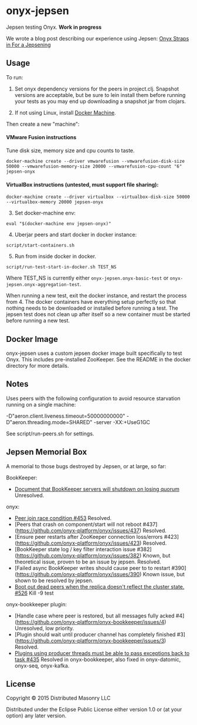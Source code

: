 # onyx-jepsen

Jepsen testing Onyx. **Work in progress**

We wrote a blog post describing our experience using Jepsen: [Onyx Straps in For a Jepsening ](http://www.onyxplatform.org/jekyll/update/2016/03/15/Onyx-Straps-In-For-A-Jepsening.html)

## Usage

To run:

1. Set onyx dependency versions for the peers in project.clj.
   Snapshot versions are acceptable, but be sure to lein install them before
   running your tests as you may end up downloading a snapshot jar from
   clojars.

2. If not using Linux, install [Docker Machine](https://docs.docker.com/machine/).

Then create a new "machine":

#### VMware Fusion instructions

Tune disk size, memory size and cpu counts to taste.

```
docker-machine create --driver vmwarefusion --vmwarefusion-disk-size 50000 --vmwarefusion-memory-size 20000 --vmwarefusion-cpu-count "6" jepsen-onyx
```

#### VirtualBox instructions (untested, must support file sharing):
```
docker-machine create --driver virtualbox --virtualbox-disk-size 50000 --virtualbox-memory 20000 jepsen-onyx
```

3. Set docker-machine env:
```
eval "$(docker-machine env jepsen-onyx)"
```

4. Uberjar peers and start docker in docker instance:
```
script/start-containers.sh
```

5. Run from inside docker in docker.
```
script/run-test-start-in-docker.sh TEST_NS
```

Where TEST_NS is currently either `onyx-jepsen.onyx-basic-test` or `onyx-jepsen.onyx-aggregation-test`.

When running a new test, exit the docker instance, and restart the process from
4. The docker containers have everything setup perfectly so that nothing needs
to be downloaded or installed before running a test. The jepsen test does not
clean up after itself so a new container must be started before running a new test.

## Docker Image

onyx-jepsen uses a custom jepsen docker image built specifically to test Onyx.
This includes pre-installed ZooKeeper. See the README in the docker directory
for more details.

## Notes

Uses peers with the following configuration to avoid resource starvation running on a single machine:

-D"aeron.client.liveness.timeout=50000000000" -D"aeron.threading.mode=SHARED" -server -XX:+UseG1GC 

See script/run-peers.sh for settings.

## Jepsen Memorial Box

A memorial to those bugs destroyed by Jepsen, or at large, so far:

BookKeeper:

* [Document that BookKeeper servers will shutdown on losing quorum](https://issues.apache.org/jira/browse/BOOKKEEPER-882) Unresolved.

onyx:

* [Peer join race condition #453](https://github.com/onyx-platform/onyx/issues/453) Resolved.
* [Peers that crash on component/start will not reboot #437] (https://github.com/onyx-platform/onyx/issues/437) Resolved. 
* [Ensure peer restarts after ZooKeeper connection loss/errors #423] (https://github.com/onyx-platform/onyx/issues/423) Resolved.
* [BookKeeper state log / key filter interaction issue #382] (https://github.com/onyx-platform/onyx/issues/382) Known, but theoretical issue, proven to be an issue by jepsen. Resolved.
* [Failed async BookKeeper writes should cause peer to to restart #390] (https://github.com/onyx-platform/onyx/issues/390) Known issue, but shown to be resolved by jepsen.
* [Boot out dead peers when the replica doesn't reflect the cluster state. #526](https://github.com/onyx-platform/onyx/pull/526) Kill -9 test 

onyx-bookkeeper plugin:
* [Handle case where peer is restored, but all messages fully acked #4] (https://github.com/onyx-platform/onyx-bookkeeper/issues/4) Unresolved, low priority.
* [Plugin should wait until producer channel has completely finished #3] (https://github.com/onyx-platform/onyx-bookkeeper/issues/3) Resolved.
* [Plugins using producer threads must be able to pass exceptions back to task #435](https://github.com/onyx-platform/onyx/issues/435) Resolved in onyx-bookkeeper, also fixed in onyx-datomic, onyx-seq, onyx-kafka.

## License

Copyright © 2015 Distributed Masonry LLC

Distributed under the Eclipse Public License either version 1.0 or (at
your option) any later version.
